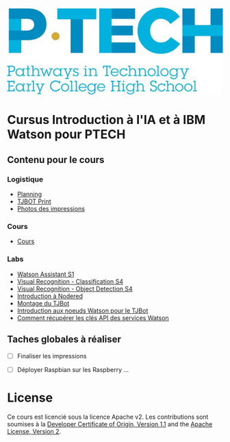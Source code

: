 ![ptech logo](/images/ptech_logo_rgb.jpg)

# Cursus Introduction à l'IA et à IBM Watson pour PTECH

## Contenu pour le cours

### Logistique 
- [Planning](planning.md)
- [TJBOT Print](print.md)
- [Photos des impressions](photos.md)

### Cours 
- [Cours](https://ibm.box.com/s/fwy62v4ooxcvpcz1jnwz0nm51gnxfmnc)

### Labs 
- [Watson Assistant S1](lab_WA.md)
- [Visual Recognition - Classification S4](lab_VR.md)
- [Visual Recognition - Object Detection S4](lab_vr_locate.md)
- [Introduction à Nodered](welcome_nodered.md)
- [Montage du TJBot](tjbot.md)
- [Introduction aux noeuds Watson pour le TJBot](tjbot_nodes.md)
- [Comment récupérer les clés API des services Watson](authentification.md)

## Taches globales à réaliser

- [ ] Finaliser les impressions
- [ ] Déployer Raspbian sur les Raspberry
...


# License

Ce cours est licencié sous la licence Apache v2. Les contributions sont soumises à la [Developer Certificate of Origin, Version 1.1](https://developercertificate.org/) and the [Apache License, Version 2](https://www.apache.org/licenses/LICENSE-2.0.txt).


